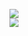 [![](https://img.shields.io/badge/Made%20With-Github%20Spray-lightgrey.svg?style=for-the-badge&logo=github)](https://github.com/Annihil/github-spray#8563)  
[![](https://i.imgur.com/2DrTn0Z.gif)](https://github.com/Annihil/github-spray)